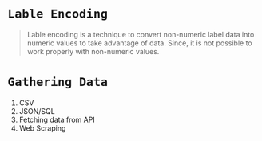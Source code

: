 # **```Lable Encoding```**

> Lable encoding is a technique to convert non-numeric label data into numeric values to take advantage of data. Since, it is not possible to work properly with non-numeric values.

# **```Gathering Data```**

1. CSV
2. JSON/SQL
3. Fetching data from API
4. Web Scraping 
